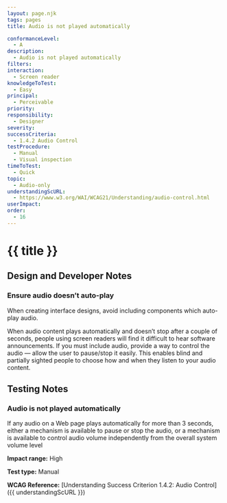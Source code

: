 ```yaml
---
layout: page.njk
tags: pages
title: Audio is not played automatically

conformanceLevel:
  - A
description:
  - Audio is not played automatically
filters:
interaction:
  - Screen reader
knowledgeToTest:
  - Easy
principal:
  - Perceivable
priority:
responsibility:
  - Designer
severity:
successCriteria:
  - 1.4.2 Audio Control
testProcedure:
  - Manual
  - Visual inspection
timeToTest:
  - Quick
topic:
  - Audio-only
understandingScURL:
  - https://www.w3.org/WAI/WCAG21/Understanding/audio-control.html
userImpact:
order:
  - 16
---
```


# {{ title }}

## Design and Developer Notes

### Ensure audio doesn’t auto-play

When creating interface designs, avoid including components which auto-play audio.

When audio content plays automatically and doesn’t stop after a couple of seconds, people using screen readers will find it difficult to hear software announcements. If you must include audio, provide a way to control the audio — allow the user to pause/stop it easily. This enables blind and partially sighted people to choose how and when they listen to your audio content.

## Testing Notes

### Audio is not played automatically

If any audio on a Web page plays automatically for more than 3 seconds, either a mechanism is available to pause or stop the audio, or a mechanism is available to control audio volume independently from the overall system volume level

**Impact range:** High

**Test type:** Manual

**WCAG Reference:** [Understanding Success Criterion 1.4.2: Audio Control]({{ understandingScURL }})
